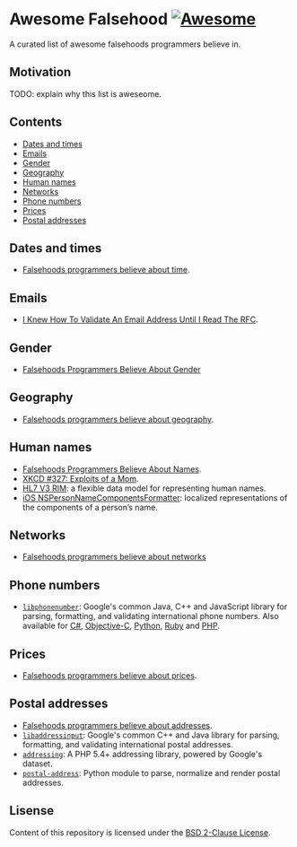 # Awesome Falsehood [![Awesome](https://cdn.rawgit.com/sindresorhus/awesome/d7305f38d29fed78fa85652e3a63e154dd8e8829/media/badge.svg)](https://github.com/sindresorhus/awesome)

A curated list of awesome falsehoods programmers believe in.


## Motivation

TODO: explain why this list is aweseome.


## Contents

- [Dates and times](#dates-and-times)
- [Emails](#emails)
- [Gender](#gender)
- [Geography](#geography)
- [Human names](#human-names)
- [Networks](#networks)
- [Phone numbers](#phone-numbers)
- [Prices](#prices)
- [Postal addresses](#postal-addresses)


## Dates and times

- [Falsehoods programmers believe about time](http://infiniteundo.com/post/25326999628/falsehoods-programmers-believe-about-time).


## Emails

- [I Knew How To Validate An Email Address Until I Read The RFC](http://haacked.com/archive/2007/08/21/i-knew-how-to-validate-an-email-address-until-i.aspx/).


## Gender

- [Falsehoods Programmers Believe About Gender](https://gist.github.com/garbados/f82604ea639e0e47bf44)


## Geography

- [Falsehoods programmers believe about geography](http://wiesmann.codiferes.net/wordpress/?p=15187).


## Human names

- [Falsehoods Programmers Believe About Names](https://www.kalzumeus.com/2010/06/17/falsehoods-programmers-believe-about-names/).
- [XKCD #327: Exploits of a Mom](https://xkcd.com/327/).
- [HL7 V3 RIM](http://www.hl7.org/implement/standards/product_brief.cfm?product_id=186): a flexible data model for representing human names.
- [iOS NSPersonNameComponentsFormatter](https://developer.apple.com/library/ios/documentation/Miscellaneous/Reference/NSPersonNameComponentsFormatter_Class/index.html): localized representations of the components of a person’s name.


## Networks

- [Falsehoods programmers believe about networks](http://blog.erratasec.com/2012/06/falsehoods-programmers-believe-about.html)


## Phone numbers

- [`libphonenumber`](https://github.com/googlei18n/libphonenumber): Google's common Java, C++ and JavaScript library for parsing, formatting, and validating international phone numbers. Also available for [C#](https://github.com/erezak/libphonenumber-csharp), [Objective-C](https://github.com/iziz/libPhoneNumber-iOS), [Python](https://github.com/daviddrysdale/python-phonenumbers), [Ruby](https://github.com/sstephenson/global_phone) and [PHP](https://github.com/giggsey/libphonenumber-for-php).


## Prices

- [Falsehoods programmers believe about prices](https://gist.github.com/rgs/6509585).


## Postal addresses

- [Falsehoods programmers believe about addresses](https://www.mjt.me.uk/posts/falsehoods-programmers-believe-about-addresses/).
- [`libaddressinput`](https://github.com/googlei18n/libaddressinput): Google's common C++ and Java library for parsing, formatting, and validating international postal addresses.
- [`addressing`](https://github.com/commerceguys/addressing): A PHP 5.4+ addressing library, powered by Google's dataset.
- [`postal-address`](https://github.com/scaleway/postal-address): Python module to parse, normalize and render postal addresses.


## Lisense

Content of this repository is licensed under the [BSD 2-Clause
License](LICENSE.md).
